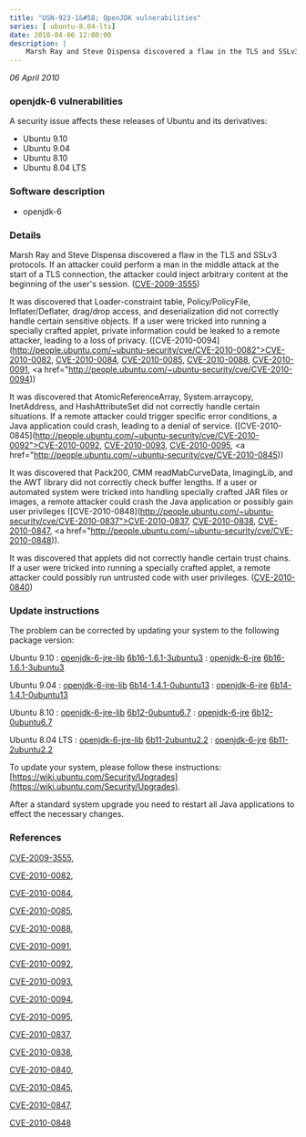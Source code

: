 ```yaml
---
title: "USN-923-1&#58; OpenJDK vulnerabilities"
series: [ ubuntu-8.04-lts]
date: 2010-04-06 12:00:00
description: |
    Marsh Ray and Steve Dispensa discovered a flaw in the TLS and SSLv3 protocols. If an attacker could perform a man in the middle attack at the start of a TLS connection, the attacker could inject arbitrary content at the beginning of the user&#39;s session.  ([CVE-2009-3555](http://people.ubuntu.com/~ubuntu-security/cve/CVE-2009-3555))
--- 
```

 
 

*06 April 2010*

### openjdk-6 vulnerabilities

A security issue affects these releases of Ubuntu and its derivatives:

* Ubuntu 9.10
* Ubuntu 9.04
* Ubuntu 8.10
* Ubuntu 8.04 LTS

### Software description

* openjdk-6 

### Details

Marsh Ray and Steve Dispensa discovered a flaw in the TLS and SSLv3 protocols. If an attacker could perform a man in the middle attack at the start of a TLS connection, the attacker could inject arbitrary content at the beginning of the user&#39;s session. ([CVE-2009-3555](http://people.ubuntu.com/~ubuntu-security/cve/CVE-2009-3555))

It was discovered that Loader-constraint table, Policy/PolicyFile, Inflater/Deflater, drag/drop access, and deserialization did not correctly handle certain sensitive objects. If a user were tricked into running a specially crafted applet, private information could be leaked to a remote attacker, leading to a loss of privacy. ([CVE-2010-0094](http://people.ubuntu.com/~ubuntu-security/cve/CVE-2010-0082">CVE-2010-0082</a>, <a href="http://people.ubuntu.com/~ubuntu-security/cve/CVE-2010-0084">CVE-2010-0084</a>, <a href="http://people.ubuntu.com/~ubuntu-security/cve/CVE-2010-0085">CVE-2010-0085</a>, <a href="http://people.ubuntu.com/~ubuntu-security/cve/CVE-2010-0088">CVE-2010-0088</a>, <a href="http://people.ubuntu.com/~ubuntu-security/cve/CVE-2010-0091">CVE-2010-0091</a>, <a href="http://people.ubuntu.com/~ubuntu-security/cve/CVE-2010-0094))

It was discovered that AtomicReferenceArray, System.arraycopy, InetAddress, and HashAttributeSet did not correctly handle certain situations. If a remote attacker could trigger specific error conditions, a Java application could crash, leading to a denial of service. ([CVE-2010-0845](http://people.ubuntu.com/~ubuntu-security/cve/CVE-2010-0092">CVE-2010-0092</a>, <a href="http://people.ubuntu.com/~ubuntu-security/cve/CVE-2010-0093">CVE-2010-0093</a>, <a href="http://people.ubuntu.com/~ubuntu-security/cve/CVE-2010-0095">CVE-2010-0095</a>, <a href="http://people.ubuntu.com/~ubuntu-security/cve/CVE-2010-0845))

It was discovered that Pack200, CMM readMabCurveData, ImagingLib, and the AWT library did not correctly check buffer lengths. If a user or automated system were tricked into handling specially crafted JAR files or images, a remote attacker could crash the Java application or possibly gain user privileges ([CVE-2010-0848](http://people.ubuntu.com/~ubuntu-security/cve/CVE-2010-0837">CVE-2010-0837</a>, <a href="http://people.ubuntu.com/~ubuntu-security/cve/CVE-2010-0838">CVE-2010-0838</a>, <a href="http://people.ubuntu.com/~ubuntu-security/cve/CVE-2010-0847">CVE-2010-0847</a>, <a href="http://people.ubuntu.com/~ubuntu-security/cve/CVE-2010-0848)).

It was discovered that applets did not correctly handle certain trust chains. If a user were tricked into running a specially crafted applet, a remote attacker could possibly run untrusted code with user privileges. ([CVE-2010-0840](http://people.ubuntu.com/~ubuntu-security/cve/CVE-2010-0840)) 

### Update instructions

The problem can be corrected by updating your system to the following package version:

Ubuntu 9.10
 : [openjdk-6-jre-lib](https://launchpad.net/ubuntu/+source/openjdk-6) <span> [6b16-1.6.1-3ubuntu3](https://launchpad.net/ubuntu/+source/openjdk-6/6b16-1.6.1-3ubuntu3) </span> 
 : [openjdk-6-jre](https://launchpad.net/ubuntu/+source/openjdk-6) <span> [6b16-1.6.1-3ubuntu3](https://launchpad.net/ubuntu/+source/openjdk-6/6b16-1.6.1-3ubuntu3) </span> 

Ubuntu 9.04
 : [openjdk-6-jre-lib](https://launchpad.net/ubuntu/+source/openjdk-6) <span> [6b14-1.4.1-0ubuntu13](https://launchpad.net/ubuntu/+source/openjdk-6/6b14-1.4.1-0ubuntu13) </span> 
 : [openjdk-6-jre](https://launchpad.net/ubuntu/+source/openjdk-6) <span> [6b14-1.4.1-0ubuntu13](https://launchpad.net/ubuntu/+source/openjdk-6/6b14-1.4.1-0ubuntu13) </span> 

Ubuntu 8.10
 : [openjdk-6-jre-lib](https://launchpad.net/ubuntu/+source/openjdk-6) <span> [6b12-0ubuntu6.7](https://launchpad.net/ubuntu/+source/openjdk-6/6b12-0ubuntu6.7) </span> 
 : [openjdk-6-jre](https://launchpad.net/ubuntu/+source/openjdk-6) <span> [6b12-0ubuntu6.7](https://launchpad.net/ubuntu/+source/openjdk-6/6b12-0ubuntu6.7) </span> 

Ubuntu 8.04 LTS
 : [openjdk-6-jre-lib](https://launchpad.net/ubuntu/+source/openjdk-6) <span> [6b11-2ubuntu2.2](https://launchpad.net/ubuntu/+source/openjdk-6/6b11-2ubuntu2.2) </span> 
 : [openjdk-6-jre](https://launchpad.net/ubuntu/+source/openjdk-6) <span> [6b11-2ubuntu2.2](https://launchpad.net/ubuntu/+source/openjdk-6/6b11-2ubuntu2.2) </span> 

To update your system, please follow these instructions: [https://wiki.ubuntu.com/Security/Upgrades](https://wiki.ubuntu.com/Security/Upgrades).

After a standard system upgrade you need to restart all Java applications to effect the necessary changes. 

### References

 
 [CVE-2009-3555](http://people.ubuntu.com/~ubuntu-security/cve/CVE-2009-3555), 

 [CVE-2010-0082](http://people.ubuntu.com/~ubuntu-security/cve/CVE-2010-0082), 

 [CVE-2010-0084](http://people.ubuntu.com/~ubuntu-security/cve/CVE-2010-0084), 

 [CVE-2010-0085](http://people.ubuntu.com/~ubuntu-security/cve/CVE-2010-0085), 

 [CVE-2010-0088](http://people.ubuntu.com/~ubuntu-security/cve/CVE-2010-0088), 

 [CVE-2010-0091](http://people.ubuntu.com/~ubuntu-security/cve/CVE-2010-0091), 

 [CVE-2010-0092](http://people.ubuntu.com/~ubuntu-security/cve/CVE-2010-0092), 

 [CVE-2010-0093](http://people.ubuntu.com/~ubuntu-security/cve/CVE-2010-0093), 

 [CVE-2010-0094](http://people.ubuntu.com/~ubuntu-security/cve/CVE-2010-0094), 

 [CVE-2010-0095](http://people.ubuntu.com/~ubuntu-security/cve/CVE-2010-0095), 

 [CVE-2010-0837](http://people.ubuntu.com/~ubuntu-security/cve/CVE-2010-0837), 

 [CVE-2010-0838](http://people.ubuntu.com/~ubuntu-security/cve/CVE-2010-0838), 

 [CVE-2010-0840](http://people.ubuntu.com/~ubuntu-security/cve/CVE-2010-0840), 

 [CVE-2010-0845](http://people.ubuntu.com/~ubuntu-security/cve/CVE-2010-0845), 

 [CVE-2010-0847](http://people.ubuntu.com/~ubuntu-security/cve/CVE-2010-0847), 

 [CVE-2010-0848](http://people.ubuntu.com/~ubuntu-security/cve/CVE-2010-0848)
 

